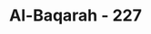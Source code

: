 ---
title: "Al-Baqarah - 227"
no: 227
arabic_no: ٢٢٧
ayah: وَاِنْ عَزَمُوا الطَّلَاقَ فَاِنَّ اللّٰهَ سَمِيْعٌ عَلِيْمٌ 
translation: "Dan jika mereka berketetapan hati hendak menceraikan, maka sungguh, Allah Maha Mendengar, Maha Mengetahui."
tafsir: "Ayat ini berhubungan dengan seseorang yang bersumpah tidak akan mencampuri istrinya, seperti, \"Demi Allah, aku tidak akan bersetubuh dengan engkau lagi.\" Sumpah seperti ini disebut ila'. Dalam hal ini, istri tentu akan tersiksa dan menderita, karena tidak digauli dan tidak pula dicerai (ditalak). Hal seperti ini tidak boleh dibiarkan berlarut-larut, sebab perbuatan semacam ini perbuatan zalim. Bila sudah dekat empat bulan lamanya sesudah bersumpah itu, suami harus mengambil keputusan apakah ia akan kembali bergaul sebagai suami-istri atau bercerai. Kalau suami mengambil keputusan kembali berbaik dengan istrinya, maka itulah yang lebih baik, tetapi dia harus membayar kafarat sumpah. Dia harus mengatur rumah tangganya kembali, mendidik anaknya dan tidak boleh diulangi lagi sumpah yang seperti itu. Tapi kalau dia bermaksud untuk menceraikan, maka ceraikanlah secara baik, jangan sampai istri itu teraniaya, sebab Allah Maha Mendengar, Maha Mengetahui."
---
